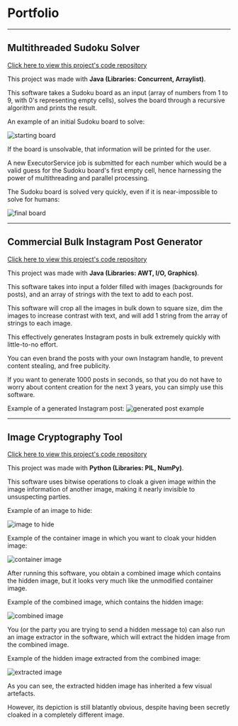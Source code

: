 # Portfolio
___
## Multithreaded Sudoku Solver
[Click here to view this project's code repository](https://github.com/RealMaximeCaloz/Multithreaded-Sudoku-Solver)

This project was made with <b>Java (Libraries: Concurrent, Arraylist)</b>.

This software takes a Sudoku board as an input (array of numbers from 1 to 9, with 0's representing empty cells), solves the board through a recursive algorithm and prints the result.

An example of an initial Sudoku board to solve:

![starting board](https://github.com/RealMaximeCaloz/Portfolio/blob/ba2f7d42176e32726565c832dc0f597c661cd021/startingboard.png)

If the board is unsolvable, that information will be printed for the user.

A new ExecutorService job is submitted for each number which would be a valid guess for the Sudoku board's first empty cell, hence harnessing the power of multithreading and parallel processing.

The Sudoku board is solved very quickly, even if it is near-impossible to solve for humans:

![final board](https://github.com/RealMaximeCaloz/Portfolio/blob/77fe443203d9171137cb02da38cdd3406de40a03/finalboard.png)

___
## Commercial Bulk Instagram Post Generator
[Click here to view this project's code repository](https://github.com/RealMaximeCaloz/Commercial-Bulk-Instagram-Post-Generator)

This project was made with <b>Java (Libraries: AWT, I/O, Graphics)</b>.

This software takes into input a folder filled with images (backgrounds for posts), and an array of strings with the text to add to each post.

This software will crop all the images in bulk down to square size, dim the images to increase contrast with text, and will add 1 string from the array of strings to each image.

This effectively generates Instagram posts in bulk extremely quickly with little-to-no effort.

You can even brand the posts with your own Instagram handle, to prevent content stealing, and free publicity.

If you want to generate 1000 posts in seconds, so that you do not have to worry about content creation for the next 3 years, you can simply use this software.

Example of a generated Instagram post:
![generated post example](https://github.com/RealMaximeCaloz/Portfolio/blob/9bafd87537acef1f05bb3b98450d5e4c2e436707/GeneratedInstagramPostExample.jpg)

___
## Image Cryptography Tool
[Click here to view this project's code repository](https://github.com/RealMaximeCaloz/Image-Cryptography-Tool)

This project was made with <b>Python (Libraries: PIL, NumPy)</b>.

This software uses bitwise operations to cloak a given image within the image information of another image, making it nearly invisible to unsuspecting parties.

Example of an image to hide:

![image to hide](https://github.com/RealMaximeCaloz/Portfolio/blob/7b6f6c8bc71cd3dca12de19d0a39c66480079096/epiccar.jpg)

Example of the container image in which you want to cloak your hidden image:

![container image](https://github.com/RealMaximeCaloz/Portfolio/blob/7b6f6c8bc71cd3dca12de19d0a39c66480079096/basiccar.jpg)

After running this software, you obtain a combined image which contains the hidden image, but it looks very much like the unmodified container image.

Example of the combined image, which contains the hidden image:

![combined image](https://github.com/RealMaximeCaloz/Portfolio/blob/7b6f6c8bc71cd3dca12de19d0a39c66480079096/composite-image-with-hidden-image.jpg)

You (or the party you are trying to send a hidden message to) can also run an image extractor in the software, which will extract the hidden image from the combined image.

Example of the hidden image extracted from the combined image:

![extracted image](https://github.com/RealMaximeCaloz/Portfolio/blob/7b6f6c8bc71cd3dca12de19d0a39c66480079096/hidden-image-extracted-from-composite.jpg)

As you can see, the extracted hidden image has inherited a few visual artefacts.

However, its depiction is still blatantly obvious, despite having been secretly cloaked in a completely different image.
